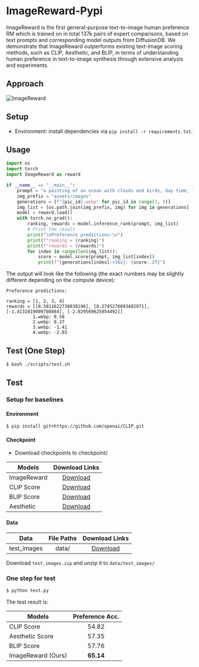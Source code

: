 # ImageReward-Pypi

ImageReward is the first general-purpose text-to-image human preference RM which is trained on in total 137k pairs of expert comparisons, based on text prompts and corresponding model outputs from DiffusionDB. We demonstrate that ImageReward outperforms existing text-image scoring methods, such as CLIP, Aesthetic, and BLIP, in terms of understanding human preference in text-to-image synthesis through extensive analysis and experiments.

## Approach

![ImageReward](ImageReward.png)

## Setup

* Environment: install dependencies via `pip install -r requirements.txt`. 

## Usage

```python
import os
import torch
import ImageReward as reward

if __name__ == "__main__":
    prompt = "a painting of an ocean with clouds and birds, day time, low depth field effect"
    img_prefix = "assets/images"
    generations = [f"{pic_id}.webp" for pic_id in range(1, 5)]
    img_list = [os.path.join(img_prefix, img) for img in generations]
    model = reward.load()
    with torch.no_grad():
        ranking, rewards = model.inference_rank(prompt, img_list)
        # Print the result
        print("\nPreference predictions:\n")
        print(f"ranking = {ranking}")
        print(f"rewards = {rewards}")
        for index in range(len(img_list)):
            score = model.score(prompt, img_list[index])
            print(f"{generations[index]:>16s}: {score:.2f}")

```

The output will look like the following (the exact numbers may be slightly different depending on the compute device):

```
Preference predictions:

ranking = [1, 2, 3, 4]
rewards = [[0.5811622738838196], [0.2745276093482971], [-1.4131819009780884], [-2.029569625854492]]
          1.webp: 0.58
          2.webp: 0.27
          3.webp: -1.41
          4.webp: -2.03
```

## Test (One Step)

```bash
$ bash ./scripts/test.sh
```

## Test

### Setup for baselines

#### Environment

```bash
$ pip install git+https://github.com/openai/CLIP.git
```

#### Checkpoint

* Download checkpoints to checkpoint/

Models | Download Links
--- | :---: 
ImageReward | <a href="https://huggingface.co/THUDM/ImageReward/blob/main/ImageReward.pt">Download</a>
CLIP Score | <a href="https://openaipublic.azureedge.net/clip/models/b8cca3fd41ae0c99ba7e8951adf17d267cdb84cd88be6f7c2e0eca1737a03836/ViT-L-14.pt">Download</a>
BLIP Score | <a href="https://storage.googleapis.com/sfr-vision-language-research/BLIP/models/model_large.pth">Download</a>
Aesthetic | <a href="https://github.com/christophschuhmann/improved-aesthetic-predictor/raw/main/sac%2Blogos%2Bava1-l14-linearMSE.pth">Download</a>

#### Data

Data | File Paths | Download Links
--- | :---: | :---: 
test_images | data/ | <a href="https://huggingface.co/THUDM/ImageReward/blob/main/test_images.zip">Download</a>

Download `test_images.zip` and unzip it to `data/test_images/`

### One step for test

```bash
$ python test.py
```

The test result is:

Models | Preference Acc.
--- | :---:
CLIP Score | 54.82
Aesthetic Score | 57.35
BLIP Score | 57.76
ImageReward (Ours) | **65.14**